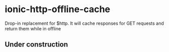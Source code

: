# ionic-http-offline-cache
Drop-in replacement for $http. It will cache responses for GET requests and return them while in offline


## Under construction
